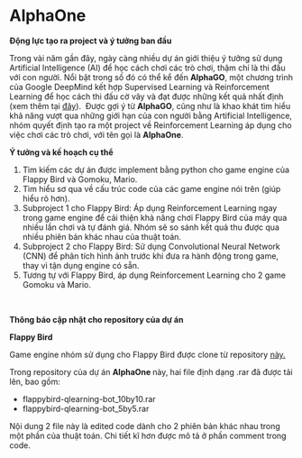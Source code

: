 # AlphaOne

<p><strong>Động lực tạo ra project v&agrave; &yacute; tưởng ban đầu</strong></p>
<p>Trong v&agrave;i năm gần đ&acirc;y, ng&agrave;y c&agrave;ng nhiều dự &aacute;n giới thiệu &yacute; tưởng sử dụng Artificial Intelligence (AI) để học c&aacute;ch chơi c&aacute;c tr&ograve; chơi, thậm ch&iacute; l&agrave; thi đấu với con người. Nổi bật trong số đ&oacute; c&oacute; thể kể đến <strong>AlphaGO</strong>, một chương tr&igrave;nh của Google DeepMind kết hợp Supervised Learning v&agrave; Reinforcement Learning để học c&aacute;ch thi đấu cờ v&acirc;y v&agrave; đạt được những kết quả nhất định (xem th&ecirc;m tại <a href="https://deepmind.com/research/alphago/">đ&acirc;y</a>).&nbsp; Được gợi &yacute; từ <strong>AlphaGO</strong>, cũng như l&agrave; khao kh&aacute;t t&igrave;m hiểu khả năng vượt qua những giới hạn của con người bằng Artificial Intelligence, nh&oacute;m quyết định tạo ra một project về Reinforcement Learning &aacute;p dụng cho việc chơi c&aacute;c tr&ograve; chơi, với t&ecirc;n gọi l&agrave; <strong>AlphaOne</strong>.</p>
<p><strong>&Yacute; tưởng v&agrave; kế hoạch cụ thể</strong></p>
<ol>
<li>T&igrave;m kiếm c&aacute;c dự &aacute;n được implement bằng python cho game engine của Flappy Bird v&agrave; Gomoku, Mario.</li>
<li>T&igrave;m hiểu sơ qua về cấu tr&uacute;c code của c&aacute;c game engine n&oacute;i tr&ecirc;n (gi&uacute;p hiểu r&otilde; hơn).</li>
<li>Subproject 1 cho Flappy Bird: &Aacute;p dụng Reinforcement Learning ngay trong game engine để cải thiện khả năng chơi Flappy Bird của m&aacute;y qua nhiều lần chơi v&agrave; tự đ&aacute;nh gi&aacute;. Nh&oacute;m sẽ so s&aacute;nh kết quả thu được qua nhiều phi&ecirc;n bản kh&aacute;c nhau của thuật to&aacute;n.</li>
<li>Subproject 2 cho Flappy Bird: Sử dụng Convolutional Neural Network (CNN) để ph&acirc;n t&iacute;ch h&igrave;nh ảnh trước khi đưa ra h&agrave;nh động trong game, thay v&igrave; tận dụng engine c&oacute; sẵn.</li>
<li>Tương tự với Flappy Bird, &aacute;p dụng Reinforcement Learning cho 2 game Gomoku v&agrave; Mario.</li>
</ol>
<p>&nbsp;</p>
<p><strong>Th&ocirc;ng b&aacute;o cập nhật cho repository của dự &aacute;n</strong></p>
<p><strong>Flappy Bird</strong></p>
<p>Game engine nh&oacute;m sử dụng cho Flappy Bird được clone từ repository <a href="chncyhn/flappybird-qlearning-bot">n&agrave;y.</a></p>
<p>Trong repository của dự &aacute;n <strong>AlphaOne </strong>n&agrave;y, hai file định dạng .rar đ&atilde; được tải l&ecirc;n, bao gồm:</p>
<ul>
<li>flappybird-qlearning-bot_10by10.rar</li>
<li>flappybird-qlearning-bot_5by5.rar</li>
</ul>
<p>Nội dung 2 file n&agrave;y l&agrave; edited code d&agrave;nh cho 2 phi&ecirc;n bản kh&aacute;c nhau trong một phần của thuật to&aacute;n. Chi tiết kĩ hơn được m&ocirc; tả ở phần comment trong code.</p>
